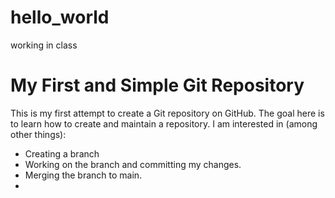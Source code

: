 # hello_world
working in class
# My First and Simple Git Repository 
This is my first attempt to create a Git repository on GitHub. 
The goal here is to learn how to create and maintain a repository. 
I am interested in (among other things):
- Creating a branch
- Working on the branch and committing my changes.
- Merging the branch to main.
- 
